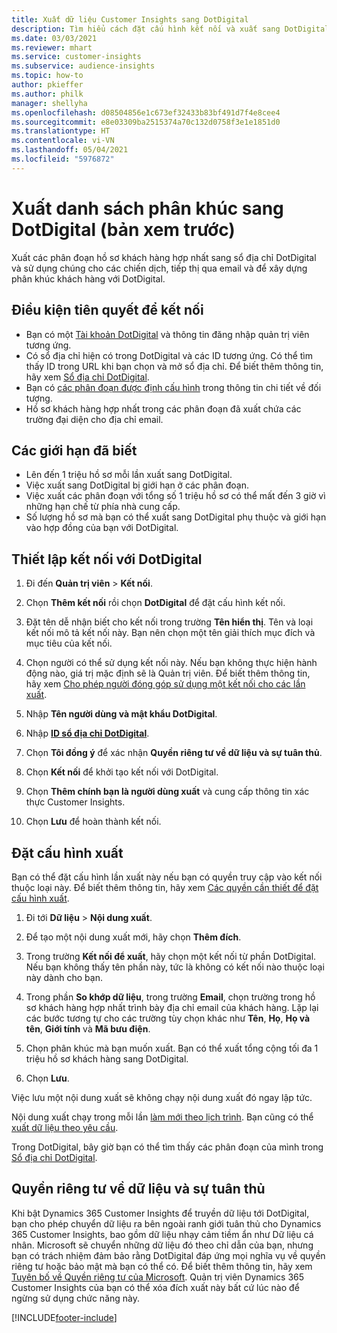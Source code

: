 ```yaml
---
title: Xuất dữ liệu Customer Insights sang DotDigital
description: Tìm hiểu cách đặt cấu hình kết nối và xuất sang DotDigital.
ms.date: 03/03/2021
ms.reviewer: mhart
ms.service: customer-insights
ms.subservice: audience-insights
ms.topic: how-to
author: pkieffer
ms.author: philk
manager: shellyha
ms.openlocfilehash: d08504856e1c673ef32433b83bf491d7f4e8cee4
ms.sourcegitcommit: e8e03309ba2515374a70c132d0758f3e1e1851d0
ms.translationtype: HT
ms.contentlocale: vi-VN
ms.lasthandoff: 05/04/2021
ms.locfileid: "5976872"
---
```

# <a name="export-segment-lists-to-dotdigital-preview"></a>Xuất danh sách phân khúc sang DotDigital (bản xem trước)

Xuất các phân đoạn hồ sơ khách hàng hợp nhất sang sổ địa chỉ DotDigital và sử dụng chúng cho các chiến dịch, tiếp thị qua email và để xây dựng phân khúc khách hàng với DotDigital. 

## <a name="prerequisites-for-a-connection"></a>Điều kiện tiên quyết để kết nối

-   Bạn có một [Tài khoản DotDigital](https://dotdigital.com/) và thông tin đăng nhập quản trị viên tương ứng.
-   Có sổ địa chỉ hiện có trong DotDigital và các ID tương ứng. Có thể tìm thấy ID trong URL khi bạn chọn và mở sổ địa chỉ. Để biết thêm thông tin, hãy xem [Sổ địa chỉ DotDigital](https://support.dotdigital.com/hc/articles/212211968-Creating-an-address-book).
-   Bạn có [các phân đoạn được định cấu hình](segments.md) trong thông tin chi tiết về đối tượng.
-   Hồ sơ khách hàng hợp nhất trong các phân đoạn đã xuất chứa các trường đại diện cho địa chỉ email.

## <a name="known-limitations"></a>Các giới hạn đã biết

- Lên đến 1 triệu hồ sơ mỗi lần xuất sang DotDigital.
- Việc xuất sang DotDigital bị giới hạn ở các phân đoạn.
- Việc xuất các phân đoạn với tổng số 1 triệu hồ sơ có thể mất đến 3 giờ vì những hạn chế từ phía nhà cung cấp. 
- Số lượng hồ sơ mà bạn có thể xuất sang DotDigital phụ thuộc và giới hạn vào hợp đồng của bạn với DotDigital.

## <a name="set-up-connection-to-dotdigital"></a>Thiết lập kết nối với DotDigital

1. Đi đến **Quản trị viên** > **Kết nối**.

1. Chọn **Thêm kết nối** rồi chọn **DotDigital** để đặt cấu hình kết nối.

1. Đặt tên dễ nhận biết cho kết nối trong trường **Tên hiển thị**. Tên và loại kết nối mô tả kết nối này. Bạn nên chọn một tên giải thích mục đích và mục tiêu của kết nối.

1. Chọn người có thể sử dụng kết nối này. Nếu bạn không thực hiện hành động nào, giá trị mặc định sẽ là Quản trị viên. Để biết thêm thông tin, hãy xem [Cho phép người đóng góp sử dụng một kết nối cho các lần xuất](connections.md#allow-contributors-to-use-a-connection-for-exports).

1. Nhập **Tên người dùng và mật khẩu DotDigital**.

1. Nhập **[ID sổ địa chỉ DotDigital](https://support.dotdigital.com/hc/articles/212211968-Creating-an-address-book)**.

1. Chọn **Tôi đồng ý** để xác nhận **Quyền riêng tư về dữ liệu và sự tuân thủ**.

1. Chọn **Kết nối** để khởi tạo kết nối với DotDigital.

1. Chọn **Thêm chính bạn là người dùng xuất** và cung cấp thông tin xác thực Customer Insights.

1. Chọn **Lưu** để hoàn thành kết nối. 

## <a name="configure-an-export"></a>Đặt cấu hình xuất

Bạn có thể đặt cấu hình lần xuất này nếu bạn có quyền truy cập vào kết nối thuộc loại này. Để biết thêm thông tin, hãy xem [Các quyền cần thiết để đặt cấu hình xuất](export-destinations.md#set-up-a-new-export).

1. Đi tới **Dữ liệu** > **Nội dung xuất**.

1. Để tạo một nội dung xuất mới, hãy chọn **Thêm đích**.

1. Trong trường **Kết nối để xuất**, hãy chọn một kết nối từ phần DotDigital. Nếu bạn không thấy tên phần này, tức là không có kết nối nào thuộc loại này dành cho bạn.


1. Trong phần **So khớp dữ liệu**, trong trường **Email**, chọn trường trong hồ sơ khách hàng hợp nhất trình bày địa chỉ email của khách hàng. Lặp lại các bước tương tự cho các trường tùy chọn khác như **Tên**, **Họ**, **Họ và tên**, **Giới tính** và **Mã bưu điện**.

1. Chọn phân khúc mà bạn muốn xuất. Bạn có thể xuất tổng cộng tối đa 1 triệu hồ sơ khách hàng sang DotDigital.

1. Chọn **Lưu**.

Việc lưu một nội dung xuất sẽ không chạy nội dung xuất đó ngay lập tức.

Nội dung xuất chạy trong mỗi lần [làm mới theo lịch trình](system.md#schedule-tab). Bạn cũng có thể [xuất dữ liệu theo yêu cầu](export-destinations.md#run-exports-on-demand). 
 
Trong DotDigital, bây giờ bạn có thể tìm thấy các phân đoạn của mình trong [Sổ địa chỉ DotDigital](https://support.dotdigital.com/hc/articles/212211968-Creating-an-address-book).


## <a name="data-privacy-and-compliance"></a>Quyền riêng tư về dữ liệu và sự tuân thủ

Khi bật Dynamics 365 Customer Insights để truyền dữ liệu tới DotDigital, bạn cho phép chuyển dữ liệu ra bên ngoài ranh giới tuân thủ cho Dynamics 365 Customer Insights, bao gồm dữ liệu nhạy cảm tiềm ẩn như Dữ liệu cá nhân. Microsoft sẽ chuyển những dữ liệu đó theo chỉ dẫn của bạn, nhưng bạn có trách nhiệm đảm bảo rằng DotDigital đáp ứng mọi nghĩa vụ về quyền riêng tư hoặc bảo mật mà bạn có thể có. Để biết thêm thông tin, hãy xem [Tuyên bố về Quyền riêng tư của Microsoft](https://go.microsoft.com/fwlink/?linkid=396732).
Quản trị viên Dynamics 365 Customer Insights của bạn có thể xóa đích xuất này bất cứ lúc nào để ngừng sử dụng chức năng này.


[!INCLUDE[footer-include](../includes/footer-banner.md)]
